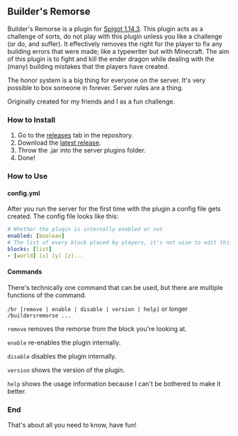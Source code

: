 ## Builder's Remorse
Builder's Remorse is a plugin for [Spigot 1.14.3](https://getbukkit.org/download/spigot).
This plugin acts as a challenge of sorts, do not play with this plugin unless you like a challenge (or do, and suffer). 
It effectively removes the right for the player to fix any building errors that were made; like a typewriter but with Minecraft.
The aim of this plugin is to fight and kill the ender dragon while dealing with the (many) building mistakes that the players have created.

The honor system is a big thing for everyone on the server. It's very possible to box someone in forever. Server rules are a thing.

Originally created for my friends and I as a fun challenge.

### How to Install
1. Go to the [releases](https://github.com/EvanTich/BuildersRemorse/releases) tab in the repository.
2. Download the [latest release](https://github.com/EvanTich/BuildersRemorse/releases/latest).
3. Throw the .jar into the server plugins folder.
4. Done!

### How to Use
#### config.yml
After you run the server for the first time with the plugin a config file gets created.
The config file looks like this:
```yaml
# Whether the plugin is internally enabled or not
enabled: [boolean] 
# The list of every block placed by players, it's not wise to edit this list manually
blocks: [list] 
- [world] [x] [y] [z]...
```

#### Commands
There's technically one command that can be used, but there are multiple functions of the command.

`/br [remove | enable | disable | version | help]` or longer `/buildersremorse ...`

`remove` removes the remorse from the block you're looking at.

`enable` re-enables the plugin internally.

`disable` disables the plugin internally.

`version` shows the version of the plugin.

`help` shows the usage information because I can't be bothered to make it better.

### End
That's about all you need to know, have fun!
